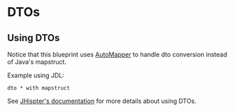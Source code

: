# DTOs

## Using DTOs

Notice that this blueprint uses [AutoMapper](https://automapper.org/) to handle dto conversion instead of Java's mapstruct.

Example using JDL:

`dto * with mapstruct`

See [JHispter's documentation](https://www.jhipster.tech/using-dtos/) for more details about using DTOs.
